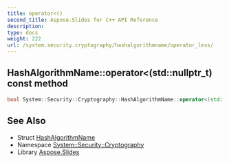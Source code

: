 ```yaml
---
title: operator<()
second_title: Aspose.Slides for C++ API Reference
description: 
type: docs
weight: 222
url: /system.security.cryptography/hashalgorithmname/operator_less/
---
```

## HashAlgorithmName::operator<(std::nullptr_t) const method




```cpp
bool System::Security::Cryptography::HashAlgorithmName::operator<(std::nullptr_t) const
```

## See Also

* Struct [HashAlgorithmName](../)
* Namespace [System::Security::Cryptography](../../)
* Library [Aspose.Slides](../../../)